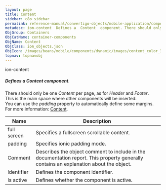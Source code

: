 ```yaml
---
layout: page
title: Content
sidebar: c8o_sidebar
permalink: reference-manual/convertigo-objects/mobile-application/components/container-components/content/
metadesc: ion-content  Defines a  Content  component. There should only be one  Content  per page, as for  Header  and  Footer . This is the main space where ot
ObjGroup: Containers
ObjCatName: container-components
ObjName: Content
ObjClass: ion_objects.json
ObjIcon: /images/beans/mobile/components/dynamic/images/content_color_32x32.png
topnav: topnavobj
---
```

ion-content<br/>

##### Defines a <i>Content</i> component.<br/>
There should only be one <i>Content</i> per page, as for <i>Header</i> and <i>Footer</i>.<br/>
This is the main space where other components will be inserted.<br/>
You can use the <i>padding</i> property to automatically define some margins.<br/>
For more information: <a href='https://ionicframework.com/docs/v3/api/components/content/Content/' target='_blank'>Content</a>.

Name | Description 
--- | ---
full screen | Specifies a fullscreen scrollable content.
padding | Specifies ionic padding mode.
Comment | Describes the object comment to include in the documentation report.  This property generally contains an explanation about the object. 
Identifier | Defines the component identifier.  
Is active | Defines whether the component is active. 

